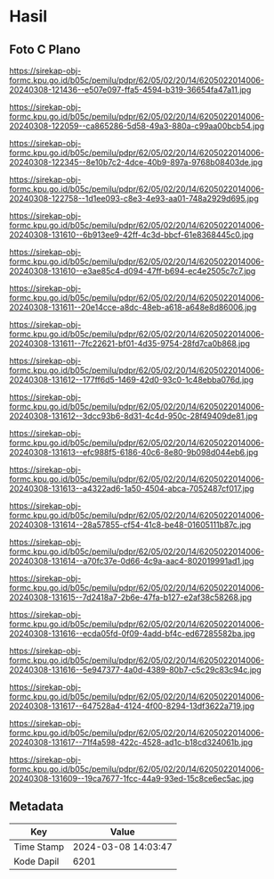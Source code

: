 # Hasil

## Foto C Plano

https://sirekap-obj-formc.kpu.go.id/b05c/pemilu/pdpr/62/05/02/20/14/6205022014006-20240308-121436--e507e097-ffa5-4594-b319-36654fa47a11.jpg

https://sirekap-obj-formc.kpu.go.id/b05c/pemilu/pdpr/62/05/02/20/14/6205022014006-20240308-122059--ca865286-5d58-49a3-880a-c99aa00bcb54.jpg

https://sirekap-obj-formc.kpu.go.id/b05c/pemilu/pdpr/62/05/02/20/14/6205022014006-20240308-122345--8e10b7c2-4dce-40b9-897a-9768b08403de.jpg

https://sirekap-obj-formc.kpu.go.id/b05c/pemilu/pdpr/62/05/02/20/14/6205022014006-20240308-122758--1d1ee093-c8e3-4e93-aa01-748a2929d695.jpg

https://sirekap-obj-formc.kpu.go.id/b05c/pemilu/pdpr/62/05/02/20/14/6205022014006-20240308-131610--6b913ee9-42ff-4c3d-bbcf-61e8368445c0.jpg

https://sirekap-obj-formc.kpu.go.id/b05c/pemilu/pdpr/62/05/02/20/14/6205022014006-20240308-131610--e3ae85c4-d094-47ff-b694-ec4e2505c7c7.jpg

https://sirekap-obj-formc.kpu.go.id/b05c/pemilu/pdpr/62/05/02/20/14/6205022014006-20240308-131611--20e14cce-a8dc-48eb-a618-a648e8d86006.jpg

https://sirekap-obj-formc.kpu.go.id/b05c/pemilu/pdpr/62/05/02/20/14/6205022014006-20240308-131611--7fc22621-bf01-4d35-9754-28fd7ca0b868.jpg

https://sirekap-obj-formc.kpu.go.id/b05c/pemilu/pdpr/62/05/02/20/14/6205022014006-20240308-131612--177ff6d5-1469-42d0-93c0-1c48ebba076d.jpg

https://sirekap-obj-formc.kpu.go.id/b05c/pemilu/pdpr/62/05/02/20/14/6205022014006-20240308-131612--3dcc93b6-8d31-4c4d-950c-28f49409de81.jpg

https://sirekap-obj-formc.kpu.go.id/b05c/pemilu/pdpr/62/05/02/20/14/6205022014006-20240308-131613--efc988f5-6186-40c6-8e80-9b098d044eb6.jpg

https://sirekap-obj-formc.kpu.go.id/b05c/pemilu/pdpr/62/05/02/20/14/6205022014006-20240308-131613--a4322ad6-1a50-4504-abca-7052487cf017.jpg

https://sirekap-obj-formc.kpu.go.id/b05c/pemilu/pdpr/62/05/02/20/14/6205022014006-20240308-131614--28a57855-cf54-41c8-be48-01605111b87c.jpg

https://sirekap-obj-formc.kpu.go.id/b05c/pemilu/pdpr/62/05/02/20/14/6205022014006-20240308-131614--a70fc37e-0d66-4c9a-aac4-802019991ad1.jpg

https://sirekap-obj-formc.kpu.go.id/b05c/pemilu/pdpr/62/05/02/20/14/6205022014006-20240308-131615--7d2418a7-2b6e-47fa-b127-e2af38c58268.jpg

https://sirekap-obj-formc.kpu.go.id/b05c/pemilu/pdpr/62/05/02/20/14/6205022014006-20240308-131616--ecda05fd-0f09-4add-bf4c-ed67285582ba.jpg

https://sirekap-obj-formc.kpu.go.id/b05c/pemilu/pdpr/62/05/02/20/14/6205022014006-20240308-131616--5e947377-4a0d-4389-80b7-c5c29c83c94c.jpg

https://sirekap-obj-formc.kpu.go.id/b05c/pemilu/pdpr/62/05/02/20/14/6205022014006-20240308-131617--647528a4-4124-4f00-8294-13df3622a719.jpg

https://sirekap-obj-formc.kpu.go.id/b05c/pemilu/pdpr/62/05/02/20/14/6205022014006-20240308-131617--71f4a598-422c-4528-ad1c-b18cd324061b.jpg

https://sirekap-obj-formc.kpu.go.id/b05c/pemilu/pdpr/62/05/02/20/14/6205022014006-20240308-131609--19ca7677-1fcc-44a9-93ed-15c8ce6ec5ac.jpg


## Metadata

| Key        | Value               |
| ---------- | ------------------- |
| Time Stamp | 2024-03-08 14:03:47 |
| Kode Dapil | 6201                |



